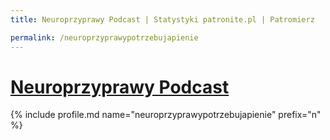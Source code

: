 ```yaml
---
title: Neuroprzyprawy Podcast | Statystyki patronite.pl | Patromierz

permalink: /neuroprzyprawypotrzebujapienie
---
```


# [Neuroprzyprawy Podcast](https://patronite.pl/neuroprzyprawypotrzebujapienie)

{% include profile.md name="neuroprzyprawypotrzebujapienie" prefix="n" %}
